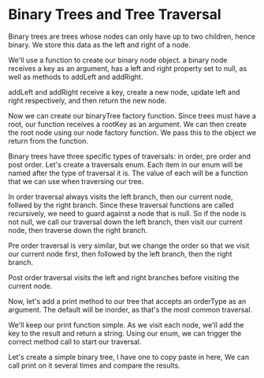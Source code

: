 # Binary Trees and Tree Traversal

Binary trees are trees whose nodes can only have up to two children, hence binary. We store this data as the left and right of a node.

We'll use a function to create our binary node object. a binary node receives a key as an argument, has a left and right property set to null, as well as methods to addLeft and addRight.

addLeft and addRight receive a key, create a new node, update left and right respectively, and then return the new node.

Now we can create our binaryTree factory function. Since trees must have a root, our function receives a rootKey as an argument. We can then create the root node using our node factory function. We pass this to the object we return from the function.

Binary trees have three specific types of traversals: in order, pre order and post order. Let's create a traversals enum. Each item in our enum will be named after the type of traversal it is. The value of each will be a function that we can use when traversing our tree.

In order traversal always visits the left branch, then our current node, follwed by the right branch. Since these traversal functions are called recursively, we need to guard against a node that is null. So if the node is not null, we call our traversal down the left branch, then visit our current node, then traverse down the right branch.

Pre order traversal is very similar, but we change the order so that we visit our current node first, then followed by the left branch, then the right branch.

Post order traversal visits the left and right branches before visiting the current node.

Now, let's add a print method to our tree that accepts an orderType as an argument. The default will be inorder, as that's the most common traversal.

We'll keep our print function simple. As we visit each node, we'll add the key to the result and return a string. Using our enum, we can trigger the correct method call to start our traversal.

Let's create a simple binary tree, I have one to copy paste in here, We can call print on it several times and compare the results.
